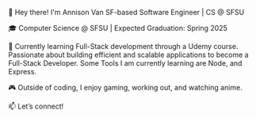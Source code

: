 
👋 Hey there! I'm Annison Van
SF-based Software Engineer | CS @ SFSU

🎓 Computer Science @ SFSU | Expected Graduation: Spring 2025

🚀 Currently learning Full-Stack development through a Udemy course. Passionate about building efficient and scalable applications to become a Full-Stack Developer. 
    Some Tools I am currently learning are Node, and Express.

🎮 Outside of coding, I enjoy gaming, working out, and watching anime.

📫 Let’s connect!
